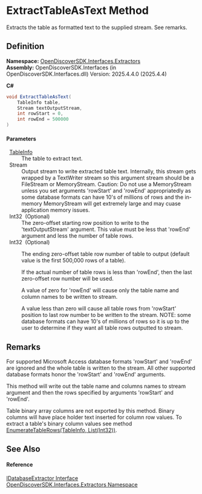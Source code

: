 # ExtractTableAsText Method


Extracts the table as formatted text to the supplied stream. See remarks.



## Definition
**Namespace:** <a href="66cb506c-7b83-62d0-4a83-d345a647f76a">OpenDiscoverSDK.Interfaces.Extractors</a>  
**Assembly:** OpenDiscoverSDK.Interfaces (in OpenDiscoverSDK.Interfaces.dll) Version: 2025.4.4.0 (2025.4.4)

**C#**
``` C#
void ExtractTableAsText(
	TableInfo table,
	Stream textOutputStream,
	int rowStart = 0,
	int rowEnd = 500000
)
```



#### Parameters
<dl><dt>  <a href="495f3690-7ebb-df28-9638-2efc1a2323e1">TableInfo</a></dt><dd>The table to extract text.</dd><dt>  Stream</dt><dd>Output stream to write extracted table text. Internally, this stream gets wrapped by a TextWriter stream so this argument stream should be a FileStream or MemoryStream. Caution: Do not use a MemoryStream unless you set arguments 'rowStart' and 'rowEnd' appropriatedly as some database formats can have 10's of millions of rows and the in-memory MemoryStream will get extremely large and may cuase application memory issues.</dd><dt>  Int32  (Optional)</dt><dd>The zero-offset starting row position to write to the 'textOutputStream' argument. This value must be less that 'rowEnd' argument and less the number of table rows.</dd><dt>  Int32  (Optional)</dt><dd><p>The ending zero-offset table row number of table to output (default value is the first 500,000 rows of a table).</p><p>

If the actual number of table rows is less than 'rowEnd', then the last zero-offset row number will be used.</p><p>

A value of zero for 'rowEnd' will cause only the table name and column names to be written to stream.</p><p>

A value less than zero will cause all table rows from 'rowStart' position to last row number to be written to the stream. NOTE: some database formats can have 10's of millions of rows so it is up to the user to determine if they want all table rows outputted to stream.</p></dd></dl>

## Remarks

For supported Microsoft Access database formats 'rowStart' and 'rowEnd' are ignored and the whole table is written to the stream. All other supported database formats honor the 'rowStart' and 'rowEnd' arguments.

This method will write out the table name and columns names to stream argument and then the rows specified by arguments 'rowStart' and 'rowEnd'.

Table binary array columns are not exported by this method. Binary columns will have place holder text inserted for column row values. To extract a table's binary column values see method <a href="79a4da65-2697-6f30-3624-0948a53c70fd">EnumerateTableRows(TableInfo, List(Int32))</a>.


## See Also


#### Reference
<a href="72878ee2-8469-dfe5-15b3-d1f3c9fb8ed8">IDatabaseExtractor Interface</a>  
<a href="66cb506c-7b83-62d0-4a83-d345a647f76a">OpenDiscoverSDK.Interfaces.Extractors Namespace</a>  
